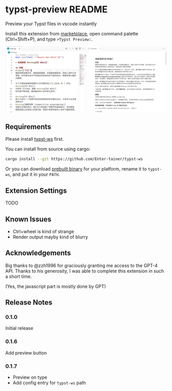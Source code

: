 # typst-preview README

Preview your Typst files in vscode instantly

Install this extension from [marketplace](https://marketplace.visualstudio.com/items?itemName=mgt19937.typst-preview), open command palette (Ctrl+Shift+P), and type `>Typst Preview:`.

![demo](demo.png)

## Requirements

Please install [typst-ws](https://github.com/Enter-tainer/typst-ws) first.

You can install from source using cargo:

```bash
cargo install --git https://github.com/Enter-tainer/typst-ws
```

Or you can download [prebuilt binary](https://nightly.link/Enter-tainer/typst-ws/workflows/build/master) for your platform, rename it to `typst-ws`, and put it in your `PATH`.
## Extension Settings

TODO
## Known Issues

- Ctrl+wheel is kind of strange
- Render output mayby kind of blurry

## Acknowledgements

Big thanks to @zzh1996 for graciously granting me access to the GPT-4 API. Thanks to his generosity, I was able to complete this extension in such a short time.

(Yes, the javascript part is mostly done by GPT)
## Release Notes

### 0.1.0

Initial release 

### 0.1.6

Add preview button

### 0.1.7

- Preview on type
- Add config entry for `typst-ws` path
